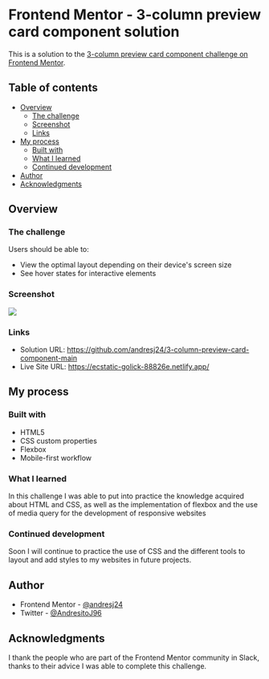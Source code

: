 # Frontend Mentor - 3-column preview card component solution

This is a solution to the [3-column preview card component challenge on Frontend Mentor](https://www.frontendmentor.io/challenges/3column-preview-card-component-pH92eAR2-). 

## Table of contents

- [Overview](#overview)
  - [The challenge](#the-challenge)
  - [Screenshot](#screenshot)
  - [Links](#links)
- [My process](#my-process)
  - [Built with](#built-with)
  - [What I learned](#what-i-learned)
  - [Continued development](#continued-development)
- [Author](#author)
- [Acknowledgments](#acknowledgments)

## Overview

### The challenge

Users should be able to:

- View the optimal layout depending on their device's screen size
- See hover states for interactive elements

### Screenshot

![](images/capture.jpg)

### Links

- Solution URL: https://github.com/andresj24/3-column-preview-card-component-main
- Live Site URL: https://ecstatic-golick-88826e.netlify.app/

## My process

### Built with

- HTML5
- CSS custom properties
- Flexbox
- Mobile-first workflow

### What I learned

In this challenge I was able to put into practice the knowledge acquired about HTML and CSS, as well as the implementation of flexbox and the use of media query for the development of responsive websites

### Continued development

Soon I will continue to practice the use of CSS and the different tools to layout and add styles to my websites in future projects.

## Author

- Frontend Mentor - [@andresj24](https://www.frontendmentor.io/profile/andresj24)
- Twitter - [@AndresitoJ96](https://twitter.com/AndresitoJ96)

## Acknowledgments

I thank the people who are part of the Frontend Mentor community in Slack, thanks to their advice I was able to complete this challenge.
